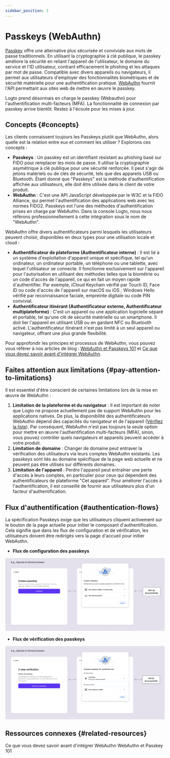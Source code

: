 ```yaml
---
sidebar_position: 3
---
```


# Passkeys (WebAuthn)

[Passkey](https://auth.wiki/passkey) offre une alternative plus sécurisée et conviviale aux mots de passe traditionnels. En utilisant la cryptographie à clé publique, le passkey améliore la sécurité en reliant l'appareil de l'utilisateur, le domaine du service et l'ID utilisateur, contrant efficacement le phishing et les attaques par mot de passe. Compatible avec divers appareils ou navigateurs, il permet aux utilisateurs d'employer des fonctionnalités biométriques et de sécurité matérielle pour une authentification pratique. [WebAuthn](https://auth.wiki/webauthn) fournit l'API permettant aux sites web de mettre en œuvre le passkey.

Logto prend désormais en charge le passkey (Webauthn) pour l'authentification multi-facteurs (MFA). La fonctionnalité de connexion par passkey arrive bientôt. Restez à l'écoute pour les mises à jour.

## Concepts {#concepts}

Les clients connaissent toujours les Passkeys plutôt que WebAuthn, alors quelle est la relation entre eux et comment les utiliser ? Explorons ces concepts :

- **Passkeys** : Un passkey est un identifiant résistant au phishing basé sur FIDO pour remplacer les mots de passe. Il utilise la cryptographie asymétrique à clé publique pour une sécurité renforcée. Il peut s'agir de jetons matériels ou de clés de sécurité, tels que des appareils USB ou Bluetooth. Étant donné que "Passkeys" est la méthode d'authentification affichée aux utilisateurs, elle doit être utilisée dans le client de votre produit.
- **WebAuthn** : C'est une API JavaScript développée par le W3C et la FIDO Alliance, qui permet l'authentification des applications web avec les normes FIDO2. Passkeys est l'une des méthodes d'authentification prises en charge par WebAuthn. Dans la console Logto, nous nous référons professionnellement à cette intégration sous le nom de "WebAuthn".

WebAuthn offre divers authentificateurs parmi lesquels les utilisateurs peuvent choisir, disponibles en deux types pour une utilisation locale et cloud :

- **Authentificateur de plateforme (Authentificateur interne)** : Il est lié à un système d'exploitation d'appareil unique et spécifique, tel qu'un ordinateur, un ordinateur portable, un téléphone ou une tablette, avec lequel l'utilisateur se connecte. Il fonctionne exclusivement sur l'appareil pour l'autorisation en utilisant des méthodes telles que la biométrie ou un code d'accès de l'appareil, ce qui en fait un moyen rapide d'authentifier. Par exemple, iCloud Keychain vérifié par Touch ID, Face ID ou code d'accès de l'appareil sur macOS ou iOS ; Windows Hello vérifié par reconnaissance faciale, empreinte digitale ou code PIN convivial.
- **Authentificateur itinérant (Authentificateur externe, Authentificateur multiplateforme)** : C'est un appareil ou une application logicielle séparé et portable, tel qu'une clé de sécurité matérielle ou un smartphone. Il doit lier l'appareil en utilisant USB ou en gardant NFC ou Bluetooth activé. L'authentificateur itinérant n'est pas limité à un seul appareil ou navigateur, offrant une plus grande flexibilité.

Pour approfondir les principes et processus de WebAuthn, vous pouvez vous référer à nos articles de blog : [WebAuthn et Passkeys 101](https://blog.logto.io/web-authn-and-passkey-101/) et [Ce que vous devez savoir avant d'intégrer WebAuthn](https://blog.logto.io/webauthn-base-knowledge/).

## Faites attention aux limitations {#pay-attention-to-limitations}

Il est essentiel d'être conscient de certaines limitations lors de la mise en œuvre de WebAuthn :

1. **Limitation de la plateforme et du navigateur** : Il est important de noter que Logto ne propose actuellement pas de support WebAuthn pour les applications natives. De plus, la disponibilité des authentificateurs WebAuthn dépend des capacités du navigateur et de l'appareil ([Vérifiez la liste](https://caniuse.com/?search=webauthn)). Par conséquent, WebAuthn n'est pas toujours la seule option pour mettre en œuvre l'authentification multi-facteurs (MFA), sinon, vous pouvez contrôler quels navigateurs et appareils peuvent accéder à votre produit.
2. **Limitation de domaine** : Changer de domaine peut entraver la vérification des utilisateurs via leurs comptes WebAuthn existants. Les passkeys sont liés au domaine spécifique de la page web actuelle et ne peuvent pas être utilisés sur différents domaines.
3. **Limitation de l'appareil** : Perdre l'appareil peut entraîner une perte d'accès à leurs comptes, en particulier pour ceux qui dépendent des authentificateurs de plateforme "Cet appareil". Pour améliorer l'accès à l'authentification, il est conseillé de fournir aux utilisateurs plus d'un facteur d'authentification.

## Flux d'authentification {#authentication-flows}

La spécification Passkeys exige que les utilisateurs cliquent activement sur le bouton de la page actuelle pour initier le composant d'authentification. Cela signifie que dans les flux de configuration et de vérification, les utilisateurs doivent être redirigés vers la page d'accueil pour initier WebAuthn.

- **Flux de configuration des passkeys**

![Flux de configuration WebAuthn](./assets/webauthn-setup-flow.png)

- **Flux de vérification des passkeys**

![Flux de vérification WebAuthn](./assets/webauthn-verification-flow.png)

## Ressources connexes {#related-resources}

<Url href="https://blog.logto.io/webauthn-base-knowledge">
  Ce que vous devez savoir avant d'intégrer WebAuthn
</Url>

<Url href="https://blog.logto.io/web-authn-and-passkey-101">
  WebAuthn et Passkey 101
</Url>
